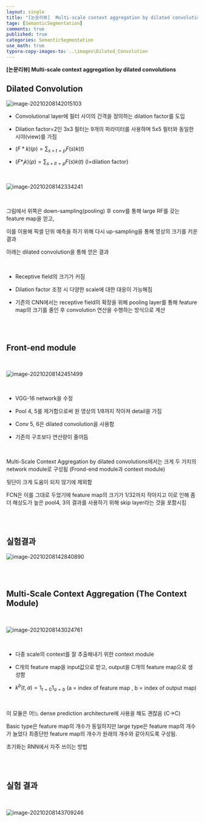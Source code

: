 ```yaml
---
layout: single
title: "[논문리뷰]  Multi-scale context aggregation by dilated convolutions"
tage: [SemanticSegmentation]
comments: true
published: true
categories: SemanticSegmentation
use_math: true
typora-copy-images-to: ..\images\Dilated_Convolution
---
```




**[논문리뷰]  Multi-scale context aggregation by dilated convolutions**



## ****Dilated** **Convolution****



![image-20210208142015103](/images/Dilated_Convolution/image-20210208142015103.png)



- Convolutional layer에 필터 사이의 간격을 정의하는 dilation factor를 도입

  

- Dilation factor=2인 3x3 필터는 9개의 파라미터를 사용하며 5x5 필터와 동일한 시야(view)를 가짐

  

- $(F*k)(p) = \sum_{s+t=p}F(s)k(t)$

  

- $(F*_lk)(p) = \sum_{s+lt=p}F(s)k(t)$ (l=dilation factor)

<br/>

![image-20210208142334241](/images/Dilated_Convolution/image-20210208142334241.png)

<br/>

그림에서 위쪽은 down-sampling(pooling) 후 conv를 통해 large RF를 갖는 feature map을 얻고,

이를 이용해 픽셀 단위 예측을 하기 위해 다시 up-sampling을 통해 영상의 크기를 키운 결과



아래는 dilated convolution을 통해 얻은 결과

<br/>

- Receptive field의 크기가 커짐

  

- Dilation factor 조정 시 다양한 scale에 대한 대응이 가능해짐

  

- 기존의 CNN에서는 receptive field의 확장을 위해 pooling layer를 통해 feature map의 크기를 줄인 후 convolution 연산을 수행하는 방식으로 계산

<br/>

<br/>

## ****Front-end module****

<br/>

![image-20210208142451499](/images/Dilated_Convolution/image-20210208142451499.png)

<br/>

- VGG-16 network을 수정

  

- Pool 4, 5를 제거함으로써 원 영상의 1/8까지 작아져 detail을 가짐

  

- Conv 5, 6은 dilated convolution을 사용함

  

- 기존의 구조보다 연산량이 줄어듬

<br/>

Multi-Scale Context Aggregation by dilated convolutions에서는 크게 두 가지의 network module로 구성됨 (Frond-end module과 context module)

뒷단이 크게 도움이 되지 않기에 제외함

FCN은 이를 그대로 두었기에 feature map의 크기가 1/32까지 작아지고 이로 인해 좀 더 해상도가 높은 pool4, 3의 결과를 사용하기 위해 skip layer라는 것을 포함시킴

<br/>

<br/>

## 실험결과



![image-20210208142840890](/images/Dilated_Convolution/image-20210208142840890.png)



<br/>

<br/>

## **Multi-Scale** **Context Aggregation (The Context Module)**

<br/>

![image-20210208143024761](/images/Dilated_Convolution/image-20210208143024761.png)

<br/>

- 다중 scale의 context를 잘 추출해내기 위한 context module

- C개의 feature map을 input값으로 받고, output을 C개의 feature map으로 생성함

- $k^b (t,a) = 1_{t=0} 1_{a=b}$ (a = index of feature map , b = index of output map)

  <br/>

이 모듈은 어느 dense prediction architecture에 사용을 해도 괜찮음 (C->C)

Basic type은 feature map의 개수가 동일하지만 large type은 feature map의 개수가 늘었다 최종단만 feature map의 개수가 원래의 개수와 같아지도록 구성됨.

초기화는 RNN에서 자주 쓰이는 방법

<br/>

<br/>

## 실험 결과

<br/>

![image-20210208143709246](/images/Dilated_Convolution/image-20210208143709246.png)



